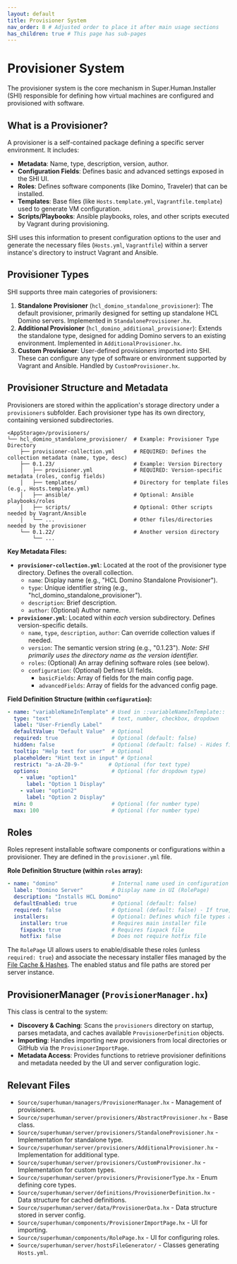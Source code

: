 ```yaml
---
layout: default
title: Provisioner System
nav_order: 8 # Adjusted order to place it after main usage sections
has_children: true # This page has sub-pages
---
```


# Provisioner System

The provisioner system is the core mechanism in Super.Human.Installer (SHI) responsible for defining how virtual machines are configured and provisioned with software.

## What is a Provisioner?

A provisioner is a self-contained package defining a specific server environment. It includes:

*   **Metadata**: Name, type, description, version, author.
*   **Configuration Fields**: Defines basic and advanced settings exposed in the SHI UI.
*   **Roles**: Defines software components (like Domino, Traveler) that can be installed.
*   **Templates**: Base files (like `Hosts.template.yml`, `Vagrantfile.template`) used to generate VM configuration.
*   **Scripts/Playbooks**: Ansible playbooks, roles, and other scripts executed by Vagrant during provisioning.

SHI uses this information to present configuration options to the user and generate the necessary files (`Hosts.yml`, `Vagrantfile`) within a server instance's directory to instruct Vagrant and Ansible.

## Provisioner Types

SHI supports three main categories of provisioners:

1.  **Standalone Provisioner** (`hcl_domino_standalone_provisioner`): The default provisioner, primarily designed for setting up standalone HCL Domino servers. Implemented in `StandaloneProvisioner.hx`.
2.  **Additional Provisioner** (`hcl_domino_additional_provisioner`): Extends the standalone type, designed for adding Domino servers to an existing environment. Implemented in `AdditionalProvisioner.hx`.
3.  **Custom Provisioner**: User-defined provisioners imported into SHI. These can configure any type of software or environment supported by Vagrant and Ansible. Handled by `CustomProvisioner.hx`.

## Provisioner Structure and Metadata

Provisioners are stored within the application's storage directory under a `provisioners` subfolder. Each provisioner type has its own directory, containing versioned subdirectories.

```
<AppStorage>/provisioners/
└── hcl_domino_standalone_provisioner/  # Example: Provisioner Type Directory
    ├── provisioner-collection.yml      # REQUIRED: Defines the collection metadata (name, type, desc)
    ├── 0.1.23/                         # Example: Version Directory
    │   ├── provisioner.yml             # REQUIRED: Version-specific metadata (roles, config fields)
    │   ├── templates/                  # Directory for template files (e.g., Hosts.template.yml)
    │   ├── ansible/                    # Optional: Ansible playbooks/roles
    │   ├── scripts/                    # Optional: Other scripts needed by Vagrant/Ansible
    │   └── ...                         # Other files/directories needed by the provisioner
    └── 0.1.22/                         # Another version directory
        └── ...
```

**Key Metadata Files:**

*   **`provisioner-collection.yml`**: Located at the root of the provisioner type directory. Defines the overall collection.
    *   `name`: Display name (e.g., "HCL Domino Standalone Provisioner").
    *   `type`: Unique identifier string (e.g., "hcl_domino_standalone_provisioner").
    *   `description`: Brief description.
    *   `author`: (Optional) Author name.
*   **`provisioner.yml`**: Located within *each* version subdirectory. Defines version-specific details.
    *   `name`, `type`, `description`, `author`: Can override collection values if needed.
    *   `version`: The semantic version string (e.g., "0.1.23"). *Note: SHI primarily uses the directory name as the version identifier.*
    *   `roles`: (Optional) An array defining software roles (see below).
    *   `configuration`: (Optional) Defines UI fields.
        *   `basicFields`: Array of fields for the main config page.
        *   `advancedFields`: Array of fields for the advanced config page.

**Field Definition Structure (within `configuration`):**

```yaml
- name: "variableNameInTemplate" # Used in ::variableNameInTemplate::
  type: "text"                   # text, number, checkbox, dropdown
  label: "User-Friendly Label"
  defaultValue: "Default Value"  # Optional
  required: true                 # Optional (default: false)
  hidden: false                  # Optional (default: false) - Hides field from UI but still processed
  tooltip: "Help text for user"  # Optional
  placeholder: "Hint text in input" # Optional
  restrict: "a-zA-Z0-9-"        # Optional (for text type)
  options:                       # Optional (for dropdown type)
    - value: "option1"
      label: "Option 1 Display"
    - value: "option2"
      label: "Option 2 Display"
  min: 0                         # Optional (for number type)
  max: 100                       # Optional (for number type)
```

## Roles

Roles represent installable software components or configurations within a provisioner. They are defined in the `provisioner.yml` file.

**Role Definition Structure (within `roles` array):**

```yaml
- name: "domino"                 # Internal name used in configuration
  label: "Domino Server"         # Display name in UI (RolePage)
  description: "Installs HCL Domino"
  defaultEnabled: true           # Optional (default: false)
  required: false                # Optional (default: false) - If true, cannot be disabled by user
  installers:                    # Optional: Defines which file types are needed
    installer: true              # Requires main installer file
    fixpack: true                # Requires fixpack file
    hotfix: false                # Does not require hotfix file
```

The `RolePage` UI allows users to enable/disable these roles (unless `required: true`) and associate the necessary installer files managed by the [File Cache & Hashes](file-cache). The enabled status and file paths are stored per server instance.

## ProvisionerManager (`ProvisionerManager.hx`)

This class is central to the system:

*   **Discovery & Caching**: Scans the `provisioners` directory on startup, parses metadata, and caches available `ProvisionerDefinition` objects.
*   **Importing**: Handles importing new provisioners from local directories or GitHub via the `ProvisionerImportPage`.
*   **Metadata Access**: Provides functions to retrieve provisioner definitions and metadata needed by the UI and server configuration logic.

## Relevant Files

*   `Source/superhuman/managers/ProvisionerManager.hx` - Management of provisioners.
*   `Source/superhuman/server/provisioners/AbstractProvisioner.hx` - Base class.
*   `Source/superhuman/server/provisioners/StandaloneProvisioner.hx` - Implementation for standalone type.
*   `Source/superhuman/server/provisioners/AdditionalProvisioner.hx` - Implementation for additional type.
*   `Source/superhuman/server/provisioners/CustomProvisioner.hx` - Implementation for custom types.
*   `Source/superhuman/server/provisioners/ProvisionerType.hx` - Enum defining core types.
*   `Source/superhuman/server/definitions/ProvisionerDefinition.hx` - Data structure for cached definitions.
*   `Source/superhuman/server/data/ProvisionerData.hx` - Data structure stored in server config.
*   `Source/superhuman/components/ProvisionerImportPage.hx` - UI for importing.
*   `Source/superhuman/components/RolePage.hx` - UI for configuring roles.
*   `Source/superhuman/server/hostsFileGenerator/` - Classes generating `Hosts.yml`.

